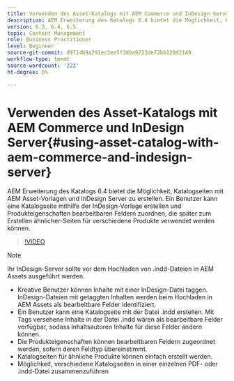 ```yaml
---
title: Verwenden des Asset-Katalogs mit AEM Commerce und InDesign Server
description: AEM Erweiterung des Katalogs 6.4 bietet die Möglichkeit, Katalogseiten mit AEM Asset-Vorlagen und InDesign Server zu erstellen.  Ein Benutzer kann eine Katalogseite mithilfe der InDesign-Vorlage erstellen und Produkteigenschaften bearbeitbaren Feldern zuordnen, die später zum Erstellen ähnlicher-Seiten für verschiedene Produkte verwendet werden können.
version: 6.3, 6.4, 6.5
topic: Content Management
role: Business Practitioner
level: Beginner
source-git-commit: d9714b9a291ec3ee5f3dba9723de72bb120d2149
workflow-type: tm+mt
source-wordcount: '222'
ht-degree: 0%

---
```



# Verwenden des Asset-Katalogs mit AEM Commerce und InDesign Server{#using-asset-catalog-with-aem-commerce-and-indesign-server}

AEM Erweiterung des Katalogs 6.4 bietet die Möglichkeit, Katalogseiten mit AEM Asset-Vorlagen und InDesign Server zu erstellen.  Ein Benutzer kann eine Katalogseite mithilfe der InDesign-Vorlage erstellen und Produkteigenschaften bearbeitbaren Feldern zuordnen, die später zum Erstellen ähnlicher-Seiten für verschiedene Produkte verwendet werden können.

>[!VIDEO](https://video.tv.adobe.com/v/22540/)

>[!NOTE]
>
>Ihr InDesign-Server sollte vor dem Hochladen von \.indd-Dateien in AEM Assets ausgeführt werden.

* Kreative Benutzer können Inhalte mit einer InDesign-Datei taggen. InDesign-Dateien mit getaggten Inhalten werden beim Hochladen in AEM Assets als bearbeitbare Felder identifiziert.
* Ein Benutzer kann eine Katalogseite mit der Datei \.indd erstellen. Mit Tags versehene Inhalte in der Datei \.indd wären als bearbeitbare Felder verfügbar, sodass Inhaltsautoren Inhalte für diese Felder ändern können.
* Die Produkteigenschaften können bearbeitbaren Feldern zugeordnet werden, sofern deren Feldtyp übereinstimmt.
* Katalogseiten für ähnliche Produkte können einfach erstellt werden.
* Möglichkeit, verschiedene Katalogseiten in einer einzelnen PDF- oder \.indd-Datei zusammenzuführen
